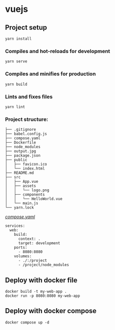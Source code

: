 # vuejs

## Project setup
```
yarn install
```

### Compiles and hot-reloads for development
```
yarn serve
```

### Compiles and minifies for production
```
yarn build
```

### Lints and fixes files
```
yarn lint
```

### Project structure:
```
├── .gitignore
├── babel.config.js
├── compose.yaml
├── Dockerfile
├── node_modules
├── output.jpg
├── package.json
├── public
│   ├── favicon.ico
│   └── index.html
├── README.md
├── src
│   ├── App.vue
│   ├── assets
│   │   └── logo.png
│   ├── components
│   │   └── HelloWorld.vue
│   └── main.js
└── yarn.lock
```

[_compose.yaml_](compose.yaml)
```
services:
  web:
    build:
      context: .
      target: development
    ports:
      - 8080:8080
    volumes:
      - ./:/project
      - /project/node_modules

```
## Deploy with docker file
```
docker build -t my-web-app .
docker run -p 8080:8080 my-web-app
```
## Deploy with docker compose

```
docker compose up -d
```
